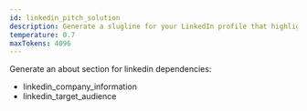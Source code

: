 ```yaml
---
id: linkedin_pitch_solution
description: Generate a slugline for your LinkedIn profile that highlights your unique skills, experiences, and value proposition.
temperature: 0.7
maxTokens: 4096
---
```

Generate an about section for linkedin
dependencies:
  - linkedin_company_information
  - linkedin_target_audience
